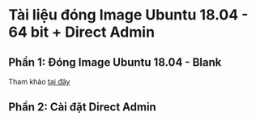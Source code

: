 # Tài liệu đóng Image Ubuntu 18.04 - 64 bit + Direct Admin

## Phần 1: Đóng Image Ubuntu 18.04 - Blank

Tham khảo [tại đây](https://github.com/danghai1996/create-images-openstack/blob/master/docs/Ubuntu2004.md)

## Phần 2: Cài đặt Direct Admin

